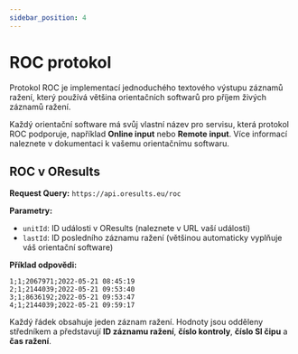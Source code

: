 ```yaml
---
sidebar_position: 4
---
```


# ROC protokol

Protokol ROC je implementací jednoduchého textového výstupu záznamů ražení, který používá většina orientačních softwarů pro příjem živých záznamů ražení.

Každý orientační software má svůj vlastní název pro servisu, která protokol ROC podporuje, například **Online input** nebo **Remote input**. Více informací naleznete v dokumentaci k vašemu orientačnímu softwaru.

## ROC v OResults

**Request Query:** `https://api.oresults.eu/roc`

**Parametry:**
- `unitId`: ID události v OResults (naleznete v URL vaší události) 
- `lastId`: ID posledního záznamu ražení (většinou automaticky vyplňuje váš orientační software)

**Příklad odpovědi:**
```
1;1;2067971;2022-05-21 08:45:19
2;1;2144039;2022-05-21 09:53:40
3;1;8636192;2022-05-21 09:53:47
4;1;2144039;2022-05-21 09:59:17
```

Každý řádek obsahuje jeden záznam ražení. Hodnoty jsou odděleny středníkem a představují **ID záznamu ražení**, **číslo kontroly**, **číslo SI čipu** a **čas ražení**.